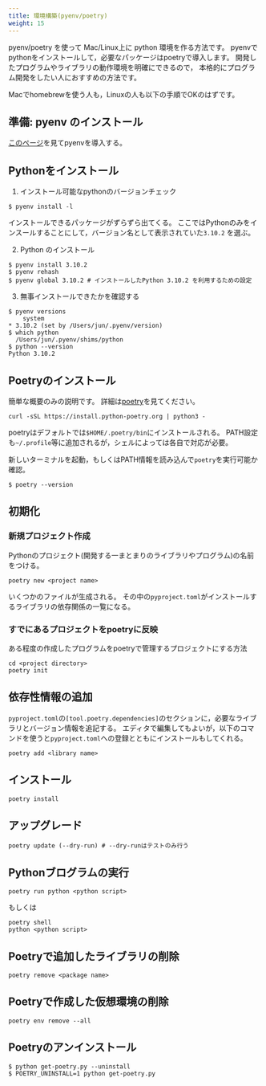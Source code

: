 ```yaml
---
title: 環境構築(pyenv/poetry)
weight: 15
---
```


pyenv/poetry を使って Mac/Linux上に python 環境を作る方法です。
pyenvでpythonをインストールして，必要なパッケージはpoetryで導入します。
開発したプログラムやライブラリの動作環境を明確にできるので，
本格的にプログラム開発をしたい人におすすめの方法です。

Macでhomebrewを使う人も，Linuxの人も以下の手順でOKのはずです。

## 準備: pyenv のインストール

[このページ](./install-pyenv.md)を見てpyenvを導入する。

## Pythonをインストール

1. インストール可能なpythonのバージョンチェック
```
$ pyenv install -l 
```
インストールできるパッケージがずらずら出てくる。
ここではPythonのみをインスールすることにして，バージョン名として表示されていた`3.10.2` を選ぶ。

2. Python のインストール
```
$ pyenv install 3.10.2
$ pyenv rehash
$ pyenv global 3.10.2 # インストールしたPython 3.10.2 を利用するための設定
```

3. 無事インストールできたかを確認する
```
$ pyenv versions
	system
* 3.10.2 (set by /Users/jun/.pyenv/version)
$ which python
  /Users/jun/.pyenv/shims/python
$ python --version
Python 3.10.2
```

## Poetryのインストール

簡単な概要のみの説明です。
詳細は[poetry](https://python-poetry.org/docs/)を見てください。


```
curl -sSL https://install.python-poetry.org | python3 -
```

poetryはデフォルトでは`$HOME/.poetry/bin`にインストールされる。
PATH設定も`~/.profile`等に追加されるが，シェルによっては各自で対応が必要。

新しいターミナルを起動，もしくはPATH情報を読み込んで`poetry`を実行可能か確認。
```
$ poetry --version
```

## 初期化

### 新規プロジェクト作成

Pythonのプロジェクト(開発する一まとまりのライブラリやプログラム)の名前をつける。

```
poetry new <project name>
```

いくつかのファイルが生成される。 その中の`pyproject.toml`がインストールするライブラリの依存関係の一覧になる。

### すでにあるプロジェクトをpoetryに反映

ある程度の作成したプログラムをpoetryで管理するプロジェクトにする方法
```
cd <project directory>
poetry init
```

## 依存性情報の追加

`pyproject.toml`の`[tool.poetry.dependencies]`のセクションに，必要なライブラリとバージョン情報を追記する。
エディタで編集してもよいが，以下のコマンドを使うと`pyproject.toml`への登録とともにインストールもしてくれる。
```
poetry add <library name>
```

## インストール

```
poetry install
```

## アップグレード

```
poetry update (--dry-run) # --dry-runはテストのみ行う
```

## Pythonブログラムの実行

```
poetry run python <python script>
```
もしくは
```
poetry shell
python <python script>
```

## Poetryで追加したライブラリの削除

```
poetry remove <package name>
```

## Poetryで作成した仮想環境の削除

```
poetry env remove --all
```

## Poetryのアンインストール

```
$ python get-poetry.py --uninstall
$ POETRY_UNINSTALL=1 python get-poetry.py
```